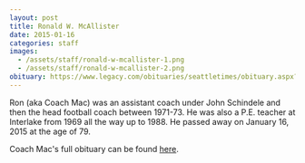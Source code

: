 ```yaml
---
layout: post
title: Ronald W. McAllister
date: 2015-01-16
categories: staff
images:
  - /assets/staff/ronald-w-mcallister-1.png
  - /assets/staff/ronald-w-mcallister-2.png
obituary: https://www.legacy.com/obituaries/seattletimes/obituary.aspx?n=ron-w-mcallister&pid=173949856
---
```

Ron (aka Coach Mac) was an assistant coach under John Schindele and then the head football coach between 1971-73.  He was also a P.E. teacher at Interlake from 1969 all the way up to 1988.  He passed away on January 16, 2015 at the age of 79.  

Coach Mac's full obituary can be found [here](https://www.legacy.com/obituaries/seattletimes/obituary.aspx?n=ron-w-mcallister&pid=173949856).
